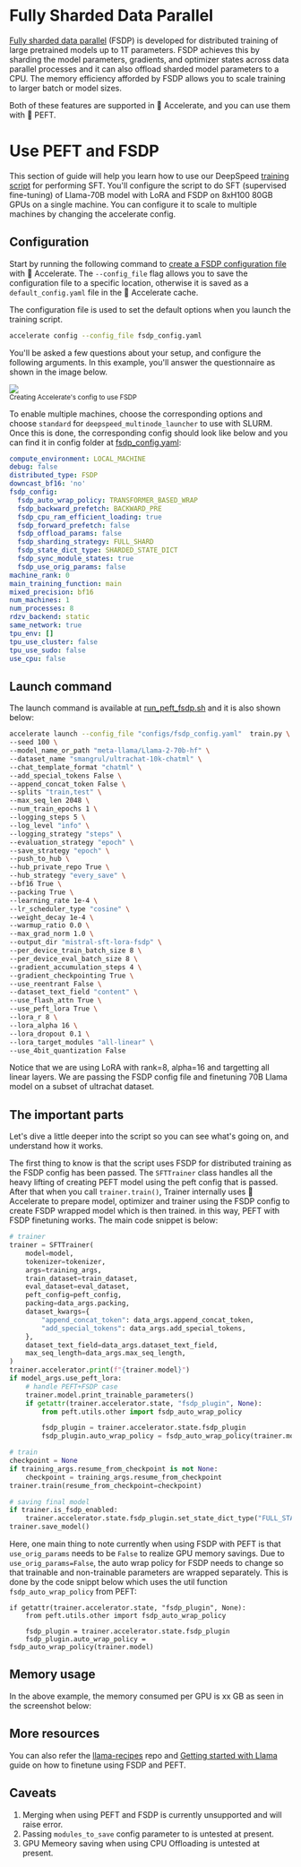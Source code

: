 <!--⚠️ Note that this file is in Markdown but contain specific syntax for our doc-builder (similar to MDX) that may not be
rendered properly in your Markdown viewer.
-->

# Fully Sharded Data Parallel

[Fully sharded data parallel](https://pytorch.org/docs/stable/fsdp.html) (FSDP) is developed for distributed training of large pretrained models up to 1T parameters. FSDP achieves this by sharding the model parameters, gradients, and optimizer states across data parallel processes and it can also offload sharded model parameters to a CPU. The memory efficiency afforded by FSDP allows you to scale training to larger batch or model sizes.

Both of these features are supported in 🤗 Accelerate, and you can use them with 🤗 PEFT. 

# Use PEFT and FSDP
This section of guide will help you learn how to use our DeepSpeed [training script](https://github.com/huggingface/peft/blob/main/examples/sft/train.py) for performing SFT. You'll configure the script to do SFT (supervised fine-tuning) of Llama-70B model with LoRA and FSDP on 8xH100 80GB GPUs on a single machine. You can configure it to scale to multiple machines by changing the accelerate config.

## Configuration

Start by running the following command to [create a FSDP configuration file](https://huggingface.co/docs/accelerate/quicktour#launching-your-distributed-script) with 🤗 Accelerate. The `--config_file` flag allows you to save the configuration file to a specific location, otherwise it is saved as a `default_config.yaml` file in the 🤗 Accelerate cache.

The configuration file is used to set the default options when you launch the training script.

```bash
accelerate config --config_file fsdp_config.yaml
```

You'll be asked a few questions about your setup, and configure the following arguments. In this example, you'll answer the questionnaire as shown in the image below.
<div class="flex justify-center">
    <img src="https://huggingface.co/datasets/huggingface/documentation-images/resolve/main/peft/fsdp-peft-config.png"/>
</div>
<small>Creating Accelerate's config to use FSDP</small>

To enable multiple machines, choose the corresponding options and choose `standard` for `deepspeed_multinode_launcher` to use with SLURM. Once this is done, the corresponding config should look like below and you can find it in config folder at [fsdp_config.yaml](https://github.com/huggingface/peft/blob/main/examples/sft/configs/fsdp_config.yaml):

```yml
compute_environment: LOCAL_MACHINE
debug: false
distributed_type: FSDP
downcast_bf16: 'no'
fsdp_config:
  fsdp_auto_wrap_policy: TRANSFORMER_BASED_WRAP
  fsdp_backward_prefetch: BACKWARD_PRE
  fsdp_cpu_ram_efficient_loading: true
  fsdp_forward_prefetch: false
  fsdp_offload_params: false
  fsdp_sharding_strategy: FULL_SHARD
  fsdp_state_dict_type: SHARDED_STATE_DICT
  fsdp_sync_module_states: true
  fsdp_use_orig_params: false
machine_rank: 0
main_training_function: main
mixed_precision: bf16
num_machines: 1
num_processes: 8
rdzv_backend: static
same_network: true
tpu_env: []
tpu_use_cluster: false
tpu_use_sudo: false
use_cpu: false
```

## Launch command

The launch command is available at [run_peft_fsdp.sh](https://github.com/huggingface/peft/blob/main/examples/sft/run_peft_fsdp.sh) and it is also shown below:
```bash
accelerate launch --config_file "configs/fsdp_config.yaml"  train.py \
--seed 100 \
--model_name_or_path "meta-llama/Llama-2-70b-hf" \
--dataset_name "smangrul/ultrachat-10k-chatml" \
--chat_template_format "chatml" \
--add_special_tokens False \
--append_concat_token False \
--splits "train,test" \
--max_seq_len 2048 \
--num_train_epochs 1 \
--logging_steps 5 \
--log_level "info" \
--logging_strategy "steps" \
--evaluation_strategy "epoch" \
--save_strategy "epoch" \
--push_to_hub \
--hub_private_repo True \
--hub_strategy "every_save" \
--bf16 True \
--packing True \
--learning_rate 1e-4 \
--lr_scheduler_type "cosine" \
--weight_decay 1e-4 \
--warmup_ratio 0.0 \
--max_grad_norm 1.0 \
--output_dir "mistral-sft-lora-fsdp" \
--per_device_train_batch_size 8 \
--per_device_eval_batch_size 8 \
--gradient_accumulation_steps 4 \
--gradient_checkpointing True \
--use_reentrant False \
--dataset_text_field "content" \
--use_flash_attn True \
--use_peft_lora True \
--lora_r 8 \
--lora_alpha 16 \
--lora_dropout 0.1 \
--lora_target_modules "all-linear" \
--use_4bit_quantization False
```

Notice that we are using LoRA with  rank=8, alpha=16 and targetting all linear layers. We are passing the FSDP config file and finetuning 70B Llama model on a subset of ultrachat dataset.

## The important parts

Let's dive a little deeper into the script so you can see what's going on, and understand how it works.

The first thing to know is that the script uses FSDP for distributed training as the FSDP config has been passed. The `SFTTrainer` class handles all the heavy lifting of creating PEFT model using the peft config that is passed. After that when you call `trainer.train()`, Trainer internally uses 🤗 Accelerate to prepare model, optimizer and trainer using the FSDP config to create FSDP wrapped model which is then trained. in this way, PEFT with FSDP finetuning works. The main code snippet is below:

```python
# trainer
trainer = SFTTrainer(
    model=model,
    tokenizer=tokenizer,
    args=training_args,
    train_dataset=train_dataset,
    eval_dataset=eval_dataset,
    peft_config=peft_config,
    packing=data_args.packing,
    dataset_kwargs={
        "append_concat_token": data_args.append_concat_token,
        "add_special_tokens": data_args.add_special_tokens,
    },
    dataset_text_field=data_args.dataset_text_field,
    max_seq_length=data_args.max_seq_length,
)
trainer.accelerator.print(f"{trainer.model}")
if model_args.use_peft_lora:
    # handle PEFT+FSDP case
    trainer.model.print_trainable_parameters()
    if getattr(trainer.accelerator.state, "fsdp_plugin", None):
        from peft.utils.other import fsdp_auto_wrap_policy

        fsdp_plugin = trainer.accelerator.state.fsdp_plugin
        fsdp_plugin.auto_wrap_policy = fsdp_auto_wrap_policy(trainer.model)

# train
checkpoint = None
if training_args.resume_from_checkpoint is not None:
    checkpoint = training_args.resume_from_checkpoint
trainer.train(resume_from_checkpoint=checkpoint)

# saving final model
if trainer.is_fsdp_enabled:
    trainer.accelerator.state.fsdp_plugin.set_state_dict_type("FULL_STATE_DICT")
trainer.save_model()
```


Here, one main thing to note currently when using FSDP with PEFT is that `use_orig_params` needs to be `False` to realize GPU memory savings. Due to `use_orig_params=False`, the auto wrap policy for FSDP needs to change so that trainable and non-trainable parameters are wrapped separately. This is done by the code snippt below which uses the util function `fsdp_auto_wrap_policy` from PEFT:

```
if getattr(trainer.accelerator.state, "fsdp_plugin", None):
    from peft.utils.other import fsdp_auto_wrap_policy

    fsdp_plugin = trainer.accelerator.state.fsdp_plugin
    fsdp_plugin.auto_wrap_policy = fsdp_auto_wrap_policy(trainer.model)
```

## Memory usage

In the above example, the memory consumed per GPU is xx GB as seen in the screenshot below:


## More resources
You can also refer the [llama-recipes](https://github.com/facebookresearch/llama-recipes/?tab=readme-ov-file#fine-tuning) repo and [Getting started with Llama](https://llama.meta.com/get-started/#fine-tuning) guide on how to finetune using FSDP and PEFT.

## Caveats
1. Merging when using PEFT and FSDP is currently unsupported and will raise error.
2. Passing `modules_to_save` config parameter to is untested at present.
3. GPU Memeory saving when using CPU Offloading is untested at present.
